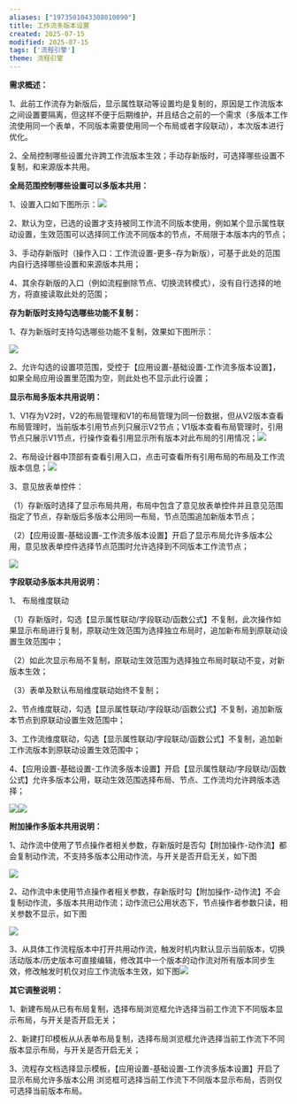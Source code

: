 ```yaml
---
aliases: ["1973501043308010090"]
title: 工作流多版本设置
created: 2025-07-15
modified: 2025-07-15
tags: ['流程引擎']
theme: 流程引擎
---
```


**需求概述：**

1、此前工作流存为新版后，显示属性联动等设置均是复制的，原因是工作流版本之间设置要隔离，但这样不便于后期维护，并且结合之前的一个需求（多版本工作流使用同一个表单，不同版本需要使用同一个布局或者字段联动），本次版本进行优化。

2、全局控制哪些设置允许跨工作流版本生效；手动存新版时，可选择哪些设置不复制，和来源版本共用。

**全局范围控制哪些设置可以多版本共用：**

1、设置入口如下图所示：![](55ceb416829320bada559568db7e269a.jpg)

2、默认为空，已选的设置才支持被同工作流不同版本使用，例如某个显示属性联动设置，生效范围可以选择同工作流不同版本的节点，不局限于本版本内的节点；

3、手动存新版时（操作入口：工作流设置-更多-存为新版），可基于此处的范围内自行选择哪些设置和来源版本共用；

4、其余存新版的入口（例如流程删除节点、切换流转模式），没有自行选择的地方，将直接读取此处的范围；

**存为新版时支持勾选哪些功能不复制：**

1、存为新版时支持勾选哪些功能不复制，效果如下图所示：

![](0056f6e139eb115c15a04c1290ff2315.jpg)

2、允许勾选的设置项范围，受控于【应用设置-基础设置-工作流多版本设置】，如果全局应用设置里范围为空，则此处也不显示此行设置；

**显示布局多版本共用说明：**

1、V1存为V2时，V2的布局管理和V1的布局管理为同一份数据，但从V2版本查看布局管理时，当前版本引用节点列只展示V2节点；V1版本查看布局管理时，引用节点只展示V1节点，行操作查看引用显示所有版本对此布局的引用情况；![](d4da8eb8e61a400d3bc3102ad8658464.jpg)

2、布局设计器中顶部有查看引用入口，点击可查看所有引用布局的布局及工作流版本信息；![](c29d158014cb4515cce2cd8f432ebdc7.jpg)

3、意见放表单控件：

（1）存新版时选择了显示布局共用，布局中包含了意见放表单控件并且意见范围指定了节点，存新版后多版本公用同一布局，节点范围追加新版本节点；

（2）【应用设置-基础设置-工作流多版本设置】开启了显示布局允许多版本公用，意见放表单控件选择节点范围时允许选择到不同版本工作流节点；

![](b189eee8aa57dcb7bf0bc3b1e33e3d0a.jpg)

**字段联动多版本共用说明：**

1、 布局维度联动

（1）存新版时，勾选【显示属性联动/字段联动/函数公式】不复制，此次操作如果显示布局进行复制，原联动生效范围为选择独立布局时，追加新布局到原联动设置生效范围中；

（2）如此次显示布局不复制，原联动生效范围为选择独立布局时联动不变，对新版本生效；

（3）表单及默认布局维度联动始终不复制；

2、节点维度联动，勾选【显示属性联动/字段联动/函数公式】不复制，追加新版本节点到原联动设置生效范围中；

3、工作流维度联动，勾选【显示属性联动/字段联动/函数公式】不复制，追加新工作流版本到原联动设置生效范围中；

4、【应用设置-基础设置-工作流多版本设置】开启【显示属性联动/字段联动/函数公式】允许多版本公用，联动生效范围选择布局、节点、工作流均允许跨版本选择；

![](bd50fde94dfa8837a70295cc48898065.jpg)![](4e2b000173eba2874b4be0bc3d415da8.jpg)

**附加操作多版本共用说明：**

1、动作流中使用了节点操作者相关参数，存新版时是否勾【附加操作-动作流】都会复制动作流，不支持多版本公用动作流，与开关是否开启无关，如下图

![](56aea65932979cb20e87d4dfc9a87243.jpg)

2、动作流中未使用节点操作者相关参数，存新版时勾【附加操作-动作流】不会复制动作流，多版本共用动作流；动作流已公用状态下，节点操作者参数只读，相关参数不显示，如下图

![](0ced97b1e695a7be97ffefc06cbc58ef.jpg)

3、从具体工作流程版本中打开共用动作流，触发时机内默认显示当前版本，切换活动版本/历史版本可直接编辑，修改其中一个版本的动作流对所有版本同步生效，修改触发时机仅对应工作流版本生效，如下图![](ded6fda1618d2bcb0fe7155f7b3d1bca.jpg)

**其它调整说明：**

1、新建布局从已有布局复制，选择布局浏览框允许选择当前工作流下不同版本显示布局，与开关是否开启无关；

2、新建打印模板从从表单布局复制，选择布局浏览框允许选择当前工作流下不同版本显示布局，与开关是否开启无关；

3、流程存文档选择显示模板，【应用设置-基础设置-工作流多版本设置】开启了显示布局允许多版本公用 浏览框可选择当前工作流下不同版本显示布局，否则仅可选择当前版本布局。